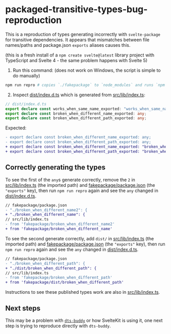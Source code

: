 # packaged-transitive-types-bug-reproduction

This is a reproduction of types generating incorrectly
with `svelte-package` for transitive dependencies.
It appears that mismatches between file names/paths
and package.json `exports` aliases causes this.

(this is a fresh install of a `npm create svelte@latest` library project
with TypeScript and Svelte 4 - the same problem happens with Svelte 5)

1. Run this command: (does not work on Windows, the script is simple to do manually)

```bash
npm run repro # copies `./fakepackage` to `node_modules` and runs `npm run package`
```

2. Inspect [dist/index.d.ts](/dist/index.d.ts) 
which is generated from [src/lib/index.ts](/src/lib/index.ts):

```ts
// dist/index.d.ts
export declare const works_when_same_name_exported: "works_when_same_name";
export declare const broken_when_different_name_exported: any;
export declare const broken_when_different_path_exported: any;
```

Expected:

```diff
- export declare const broken_when_different_name_exported: any;
- export declare const broken_when_different_path_exported: any;
+ export declare const broken_when_different_name_exported: "broken_when_different_name";
+ export declare const broken_when_different_path_exported: "broken_when_different_path";
```

## Correctly generating the types

To see the first of the `any`s generate correctly, remove the `2`
in [src/lib/index.ts](/src/lib/index.ts) (the imported path)
and [fakepackage/package.json](/fakepackage/package.json) (the `"exports"` key),
then run `npm run repro` again and see the `any` changed in [dist/index.d.ts](/dist/index.d.ts).

```diff
// fakepackage/package.json
- "./broken_when_different_name2": {
+ "./broken_when_different_name": {
// src/lib/index.ts
- from 'fakepackage/broken_when_different_name2'
+ from 'fakepackage/broken_when_different_name'
```

To see the second generate correctly, add `dist/`
in [src/lib/index.ts](/src/lib/index.ts) (the imported path)
and [fakepackage/package.json](/fakepackage/package.json) (the `"exports"` key),
then run `npm run repro` again and see the `any` changed in [dist/index.d.ts](/dist/index.d.ts).

```diff
// fakepackage/package.json
- "./broken_when_different_path": {
+ "./dist/broken_when_different_path": {
// src/lib/index.ts
- from 'fakepackage/broken_when_different_path'
+ from 'fakepackage/dist/broken_when_different_path'
```

Instructions to see these published types work are also in [src/lib/index.ts](/src/lib/index.ts).

## Next steps

This may be a problem with [`dts-buddy`](https://github.com/Rich-Harris/dts-buddy)
or how SvelteKit is using it,
one next step is trying to reproduce directly with `dts-buddy`.